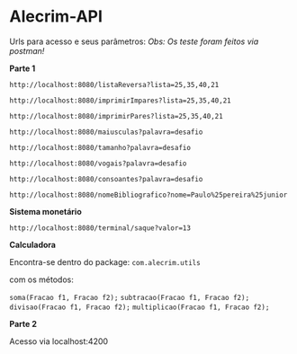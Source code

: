 # Alecrim-API

Urls para acesso e seus parâmetros:
*Obs: Os teste foram feitos via postman!*

**Parte 1**

`http://localhost:8080/listaReversa?lista=25,35,40,21`

`http://localhost:8080/imprimirImpares?lista=25,35,40,21`

`http://localhost:8080/imprimirPares?lista=25,35,40,21`

`http://localhost:8080/maiusculas?palavra=desafio`

`http://localhost:8080/tamanho?palavra=desafio`

`http://localhost:8080/vogais?palavra=desafio`
 
`http://localhost:8080/consoantes?palavra=desafio`

`http://localhost:8080/nomeBibliografico?nome=Paulo%25pereira%25junior`


**Sistema monetário**

`
 http://localhost:8080/terminal/saque?valor=13
`

**Calculadora**

Encontra-se dentro do package:
`
com.alecrim.utils
`

com os métodos:

`soma(Fracao f1, Fracao f2);`
`subtracao(Fracao f1, Fracao f2);`
`divisao(Fracao f1, Fracao f2);`
`multiplicao(Fracao f1, Fracao f2);`


**Parte 2**

Acesso via localhost:4200



